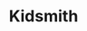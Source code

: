 ---
title: Kidsmith
featured_image_path: '/uploads/1442843154579_boy-reading.jpg'
featured_image_position: 20
featured_image_credit: '[Tim Pierce](https://www.flickr.com/photos/qwrrty/)'
fancy_font: Cabin-sketch
category: kidsmith
layout: page-category
include_aside: events/kids.html
follow: true
aside: "###### [![twitter](/static/images/twitter@2x.png) Follow Kidsmith on Twitter](https://twitter.com/kidsmithbooks)"
Kids:
  - 9781338029994
  - 9780545790352
  - 9781484722626
  - 9780763665296
  - 9781423199571
  - 9781596438668
  - 9780399172755
  - 9781419717017
  - 9780670867332
  - 9780140564341

---